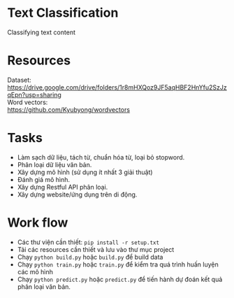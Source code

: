 # Text Classification
Classifying text content

# Resources
Dataset: <br> 
https://drive.google.com/drive/folders/1r8mHXQoz9JF5aqHBF2HnYfu2SzJzqEpn?usp=sharing <br>
Word vectors:<br> 
https://github.com/Kyubyong/wordvectors

# Tasks
* Làm sạch dữ liệu, tách từ, chuẩn hóa từ, loại bỏ stopword.
* Phân loại dữ liệu văn bản.
* Xây dựng mô hình (sử dụng ít nhất 3 giải thuật)
* Đánh giá mô hình.
* Xây dựng Restful API phân loại.
* Xây dựng website/ứng dụng trên di động.

# Work flow
* Các thư viện cần thiết: `pip install -r setup.txt`
* Tải các resources cần thiết và lưu vào thư mục project
* Chạy `python build.py` hoặc `build.py` để build data
* Chạy `python train.py` hoặc `train.py` để kiểm tra quá trình huấn luyện các mô hình
* Chạy `python predict.py` hoặc `predict.py` để tiến hành dự đoán kết quả phân loại văn bản.